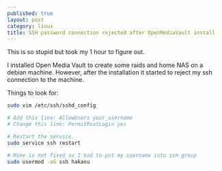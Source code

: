 ```yaml
---
published: true
layout: post
category: linux
title: SSH password connection rejected after OpenMediaVault install
---
```

This is so stupid but took my 1 hour to figure out.

I installed Open Media Vault to create some raids and home NAS on a debian machine. However, after the installation it started to reject my ssh connection to the machine.

Things to look for:

```bash
sudo vim /etc/ssh/sshd_config

# Add this line: AllowUsers your_username
# Change this line: PermitRootLogin yes

# Restart the service.
sudo service ssh restart

# Mine is not fixed so I had to put my username into ssh group
sudo usermod -aG ssh hakanu
```